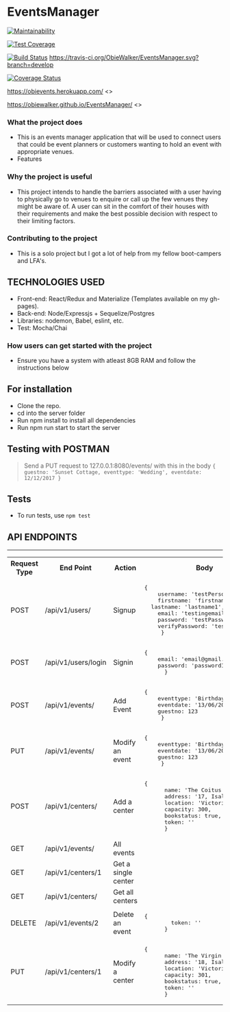 # EventsManager
[![Maintainability](https://api.codeclimate.com/v1/badges/215078ce2fd0ee631fc5/maintainability)](https://codeclimate.com/github/ObieWalker/EventsManager/maintainability)

[![Test Coverage](https://api.codeclimate.com/v1/badges/215078ce2fd0ee631fc5/test_coverage)](https://codeclimate.com/github/ObieWalker/EventsManager/test_coverage)

[![Build Status](https://travis-ci.org/ObieWalker/EventsManager.svg?branch=ft-api-v2)](https://travis-ci.org/ObieWalker/EventsManager)
https://travis-ci.org/ObieWalker/EventsManager.svg?branch=develop

[![Coverage Status](https://coveralls.io/repos/github/ObieWalker/EventsManager/badge.svg?branch=develop)](https://coveralls.io/github/ObieWalker/EventsManager?branch=develop)

https://obievents.herokuapp.com/ <<Herokuuu>>

https://obiewalker.github.io/EventsManager/  <<gh-pages>>

### What the project does
  - This is an events manager application that will be used to connect users that could be event planners or customers wanting to hold an event with appropriate venues.
  - Features

### Why the project is useful
  - This project intends to handle the barriers associated with a user having to physically go to venues to enquire or call up the few venues  they might be aware of. A user can sit in the comfort of their houses with their requirements and make the best possible decision with respect to their limiting factors. 


### Contributing to the project
  - This is a solo project but I got a lot of help from my fellow boot-campers and LFA's.

## TECHNOLOGIES USED

  * Front-end: React/Redux and Materialize (Templates available on my gh-pages).
  * Back-end: Node/Expressjs + Sequelize/Postgres
  * Libraries: nodemon, Babel, eslint, etc.
  * Test: Mocha/Chai

### How users can get started with the project
  - Ensure you have a system with atleast 8GB RAM and follow the instructions below

## For installation
* Clone the repo.
* cd into the server folder
* Run npm install to install all dependencies
* Run npm run start to start the server

## Testing with POSTMAN
> Send a PUT request to 127.0.0.1:8080/events/ with this in the body `{
  guestno: 'Sunset Cottage,
  eventtype: 'Wedding',
  eventdate: 12/12/2017
}`

## Tests
  - To run tests, use `npm test`

## API ENDPOINTS
<hr>
<table>
  <tr>
      <th>Request Type</th>
      <th>End Point</th>
      <th>Action</th>
      <th>Body</th>
  </tr>
     <tr>
      <td>POST</td>
      <td>/api/v1/users/</td>
      <td>Signup</td>
      <td>
	<pre>{
	username: 'testPerson'
	firstname: 'firstname1',
  lastname: 'lastname1',
	email: 'testingemail@gmail.com',
	password: 'testPassword',
	verifyPassword: 'testPassword'
     }</pre>
     </td>
  </tr>
    </tr>
     <tr>
      <td>POST</td>
      <td>/api/v1/users/login</td>
      <td>Signin</td>
      <td>
	<pre>{
	email: 'email@gmail.com'
	password: 'password1',
      }</pre>
      </td>
  </tr>
  <tr>
      <td>POST</td>
      <td>/api/v1/events/</td>
      <td>Add Event</td>
      <td>
      <pre>{
	eventtype: 'Birthday',
	eventdate: '13/06/2018',
	guestno: 123
     }</pre>
     </td>
  </tr>  
  <tr>
      <td>PUT</td>
      <td>/api/v1/events/<eventId> </td>
      <td>Modify an event</td>
      <td>
      <pre>{
	eventtype: 'Birthday',
	eventdate: '13/06/2017',
	guestno: 123
     }</pre>
     </td>
  </tr>
  <tr>
      <td>POST</td>
      <td>/api/v1/centers/</td>
      <td>Add a center</td>
      <td>
      <pre>{
      name: 'The Coitus Club',
      address: '17, Isaleko',
      location: 'Victoria Island',
      capacity: 300,
      bookstatus: true,
      token: '<token from login>'
      }</pre>
      </td>
  </tr>

  <tr>
      <td>GET</td>
      <td>/api/v1/events/</td>
      <td>All events</td>
      <td></td>
  </tr>
    <tr>
      <td>GET</td>
      <td>/api/v1/centers/1<centerId></td>
      <td>Get a single center</td>
      <td></td>
  </tr>
   
  <tr>
      <td>GET</td>
      <td>/api/v1/centers/</td>
      <td>Get all centers</td>
      <td></td>
  </tr>
  <tr>
      <td>DELETE</td>
      <td>/api/v1/events/2<eventId></td>
      <td>Delete an event</td>
      <td>
      <pre>{
	    token: '<your token from login>'
      }</pre> 
      </td>
  </tr>

   <tr>
      <td>PUT</td>
      <td>/api/v1/centers/1<centerId></td>
      <td>Modify a center</td>
      <td>
      <pre>{
      name: 'The Virgin Club',
      address: '18, Isaleko',
      location: 'Victoria Island',
      capacity: 301,
      bookstatus: true,
      token: '<token from login>'
      }</pre>
      </td>
  </tr>
</table>